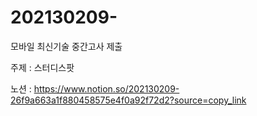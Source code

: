 # 202130209-
모바일 최신기술 중간고사 제출

주제 : 스터디스팟


노션 : https://www.notion.so/202130209-26f9a663a1f880458575e4f0a92f72d2?source=copy_link
